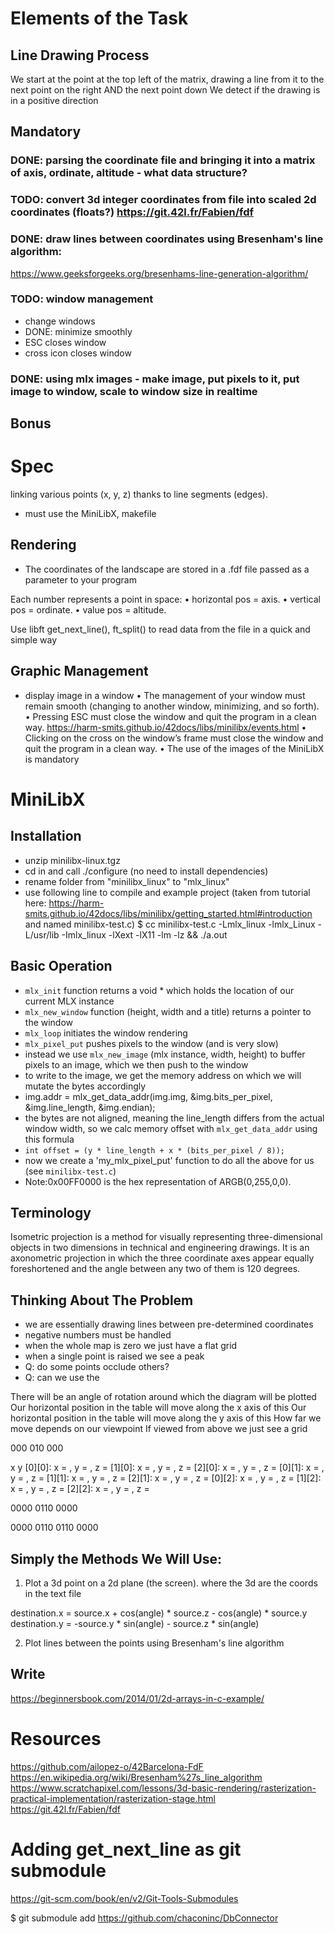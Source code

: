 # Elements of the Task

## Line Drawing Process
We start at the point at the top left of the matrix, drawing a line from it to the next point on the right AND the next point down
We detect if the drawing is in a positive direction

## Mandatory

### DONE: parsing the coordinate file and bringing it into a matrix of axis, ordinate, altitude - what data structure?
### TODO: convert 3d integer coordinates from file into scaled 2d coordinates (floats?) https://git.42l.fr/Fabien/fdf
### DONE: draw lines between coordinates using Bresenham's line algorithm:
https://www.geeksforgeeks.org/bresenhams-line-generation-algorithm/
### TODO: window management
- change windows
- DONE: minimize smoothly
- ESC closes window
- cross icon closes window
### DONE: using mlx images - make image, put pixels to it, put image to window, scale to window size in realtime

## Bonus

# Spec

 linking various points (x, y, z) thanks to line segments (edges).
- must use the MiniLibX, makefile

## Rendering
- The coordinates of the landscape are stored in a .fdf file passed as a parameter to your program

Each number represents a point in space:
• horizontal pos = axis.
• vertical pos = ordinate.
• value pos = altitude.

Use libft get_next_line(), ft_split() to read data from the file in a quick and simple way

## Graphic Management 
- display image in a window
• The management of your window must remain smooth (changing to another window, minimizing, and so forth).
• Pressing ESC must close the window and quit the program in a clean way.
https://harm-smits.github.io/42docs/libs/minilibx/events.html
• Clicking on the cross on the window’s frame must close the window and quit the program in a clean way.
• The use of the images of the MiniLibX is mandatory

# MiniLibX

## Installation

- unzip minilibx-linux.tgz
- cd in and call ./configure (no need to install dependencies)
- rename folder from "minilibx_linux" to "mlx_linux"
- use following line to compile and example project (taken from tutorial here: https://harm-smits.github.io/42docs/libs/minilibx/getting_started.html#introduction and named minilibx-test.c)
$ cc minilibx-test.c -Lmlx_linux -lmlx_Linux -L/usr/lib -Imlx_linux -lXext -lX11 -lm -lz && ./a.out

## Basic Operation

- `mlx_init` function returns a void * which holds the location of our current MLX instance
- `mlx_new_window` function (height, width and a title) returns a pointer to the window
- `mlx_loop` initiates the window rendering
- `mlx_pixel_put` pushes pixels to the window (and is very slow)
- instead we use `mlx_new_image` (mlx instance, width, height) to buffer pixels to an image, which we then push to the window
- to write to the image, we get the memory address on which we will mutate the bytes accordingly
- img.addr = mlx_get_data_addr(img.img, &img.bits_per_pixel, &img.line_length, &img.endian);
- the bytes are not aligned, meaning the line_length differs from the actual window width, so we calc memory offset with `mlx_get_data_addr` using this formula
- `int offset = (y * line_length + x * (bits_per_pixel / 8));`
- now we create a 'my_mlx_pixel_put' function to do all the above for us (see `minilibx-test.c`)
- Note:0x00FF0000 is the hex representation of ARGB(0,255,0,0).

## Terminology

Isometric projection is a method for visually representing three-dimensional objects in two dimensions in technical and engineering drawings. It is an axonometric projection in which the three coordinate axes appear equally foreshortened and the angle between any two of them is 120 degrees.

## Thinking About The Problem
- we are essentially drawing lines between pre-determined coordinates
- negative numbers must be handled
- when the whole map is zero we just have a flat grid
- when a single point is raised we see a peak
- Q: do some points occlude others?
- Q: can we use the 

There will be an angle of rotation around which the diagram will be plotted
Our horizontal position in the table will move along the x axis of this
Our horizontal position in the table will move along the y axis of this
How far we move depends on our viewpoint
If viewed from above we just see a grid

000
010
000

 x  y
[0][0]: x = , y = , z = 
[1][0]: x = , y = , z = 
[2][0]: x = , y = , z = 
[0][1]: x = , y = , z = 
[1][1]: x = , y = , z = 
[2][1]: x = , y = , z = 
[0][2]: x = , y = , z = 
[1][2]: x = , y = , z = 
[2][2]: x = , y = , z = 

0000
0110
0000

0000
0110
0110
0000

## Simply the Methods We Will Use:

1. Plot a 3d point on a 2d plane (the screen).
where the 3d are the coords in the text file

destination.x = source.x + cos(angle) * source.z - cos(angle) * source.y
destination.y = -source.y * sin(angle) - source.z * sin(angle)

2. Plot lines between the points using Bresenham's line algorithm

## Write 

https://beginnersbook.com/2014/01/2d-arrays-in-c-example/

# Resources

https://github.com/ailopez-o/42Barcelona-FdF
https://en.wikipedia.org/wiki/Bresenham%27s_line_algorithm
https://www.scratchapixel.com/lessons/3d-basic-rendering/rasterization-practical-implementation/rasterization-stage.html
https://git.42l.fr/Fabien/fdf

# Adding get_next_line as git submodule

https://git-scm.com/book/en/v2/Git-Tools-Submodules

$ git submodule add https://github.com/chaconinc/DbConnector